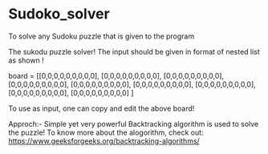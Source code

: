 # Sudoko_solver
To solve any Sudoku puzzle that is given to the program

The sukodu puzzle solver!
The input should be given in format of nested list as shown !

board = 
 [[0,0,0,0,0,0,0,0,0],
	[0,0,0,0,0,0,0,0,0],
	[0,0,0,0,0,0,0,0,0],
	[0,0,0,0,0,0,0,0,0],
	[0,0,0,0,0,0,0,0,0],
	[0,0,0,0,0,0,0,0,0],
	[0,0,0,0,0,0,0,0,0],
	[0,0,0,0,0,0,0,0,0],
	[0,0,0,0,0,0,0,0,0]
   ]

To use as input, one can copy and edit the above board!


Approch:-
Simple yet very powerful Backtracking algorithm is used to solve the puzzle!
To know more about the alogorithm, check out:
https://www.geeksforgeeks.org/backtracking-algorithms/
